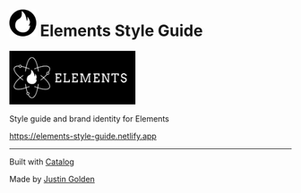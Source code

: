 # <img src="catalog/static/favicon.png" width="48px"> Elements Style Guide

<img src="catalog/static/logo_text_horizontal.png" width="225px">


Style guide and brand identity for Elements

https://elements-style-guide.netlify.app

----

Built with [Catalog](https://www.catalog.style/)

Made by [Justin Golden](https://justingolden.me)

